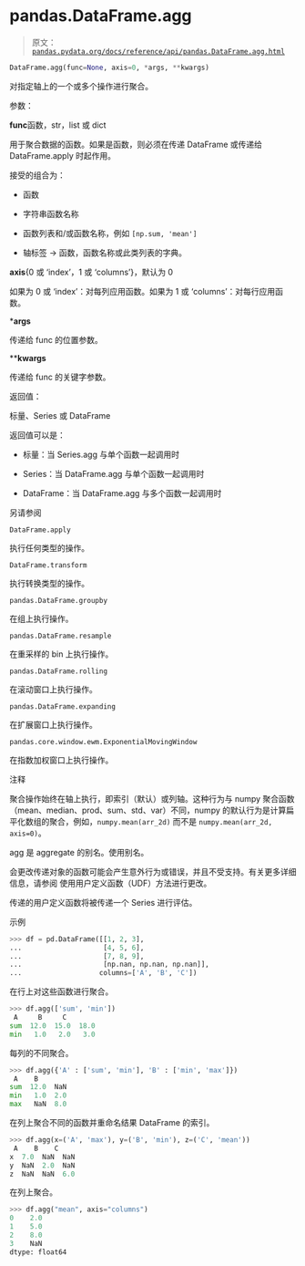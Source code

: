 # pandas.DataFrame.agg

> 原文：[`pandas.pydata.org/docs/reference/api/pandas.DataFrame.agg.html`](https://pandas.pydata.org/docs/reference/api/pandas.DataFrame.agg.html)

```py
DataFrame.agg(func=None, axis=0, *args, **kwargs)
```

对指定轴上的一个或多个操作进行聚合。

参数：

**func**函数，str，list 或 dict

用于聚合数据的函数。如果是函数，则必须在传递 DataFrame 或传递给 DataFrame.apply 时起作用。

接受的组合为：

+   函数

+   字符串函数名称

+   函数列表和/或函数名称，例如 `[np.sum, 'mean']`

+   轴标签 -> 函数，函数名称或此类列表的字典。

**axis**{0 或 ‘index’，1 或 ‘columns’}，默认为 0

如果为 0 或 ‘index’：对每列应用函数。如果为 1 或 ‘columns’：对每行应用函数。

***args**

传递给 func 的位置参数。

****kwargs**

传递给 func 的关键字参数。

返回值：

标量、Series 或 DataFrame

返回值可以是：

+   标量：当 Series.agg 与单个函数一起调用时

+   Series：当 DataFrame.agg 与单个函数一起调用时

+   DataFrame：当 DataFrame.agg 与多个函数一起调用时

另请参阅

`DataFrame.apply`

执行任何类型的操作。

`DataFrame.transform`

执行转换类型的操作。

`pandas.DataFrame.groupby`

在组上执行操作。

`pandas.DataFrame.resample`

在重采样的 bin 上执行操作。

`pandas.DataFrame.rolling`

在滚动窗口上执行操作。

`pandas.DataFrame.expanding`

在扩展窗口上执行操作。

`pandas.core.window.ewm.ExponentialMovingWindow`

在指数加权窗口上执行操作。

注释

聚合操作始终在轴上执行，即索引（默认）或列轴。这种行为与 numpy 聚合函数（mean、median、prod、sum、std、var）不同，numpy 的默认行为是计算扁平化数组的聚合，例如，`numpy.mean(arr_2d)` 而不是 `numpy.mean(arr_2d, axis=0)`。

agg 是 aggregate 的别名。使用别名。

会更改传递对象的函数可能会产生意外行为或错误，并且不受支持。有关更多详细信息，请参阅 使用用户定义函数（UDF）方法进行更改。

传递的用户定义函数将被传递一个 Series 进行评估。

示例

```py
>>> df = pd.DataFrame([[1, 2, 3],
...                    [4, 5, 6],
...                    [7, 8, 9],
...                    [np.nan, np.nan, np.nan]],
...                   columns=['A', 'B', 'C']) 
```

在行上对这些函数进行聚合。

```py
>>> df.agg(['sum', 'min'])
 A     B     C
sum  12.0  15.0  18.0
min   1.0   2.0   3.0 
```

每列的不同聚合。

```py
>>> df.agg({'A' : ['sum', 'min'], 'B' : ['min', 'max']})
 A    B
sum  12.0  NaN
min   1.0  2.0
max   NaN  8.0 
```

在列上聚合不同的函数并重命名结果 DataFrame 的索引。

```py
>>> df.agg(x=('A', 'max'), y=('B', 'min'), z=('C', 'mean'))
 A    B    C
x  7.0  NaN  NaN
y  NaN  2.0  NaN
z  NaN  NaN  6.0 
```

在列上聚合。

```py
>>> df.agg("mean", axis="columns")
0    2.0
1    5.0
2    8.0
3    NaN
dtype: float64 
```
